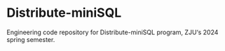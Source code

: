# Distribute-miniSQL
Engineering code repository for Distribute-miniSQL program, ZJU‘s 2024 spring semester. 
